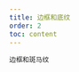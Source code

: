 ```yaml
---
title: 边框和底纹
order: 2
toc: content
---
```


<code src='../examples/Striped.tsx' description='通过`striped`显示交错底纹, 用于区分不同行数据, 设置`bordered`添加表格的边框线'>边框和斑马纹</code>
